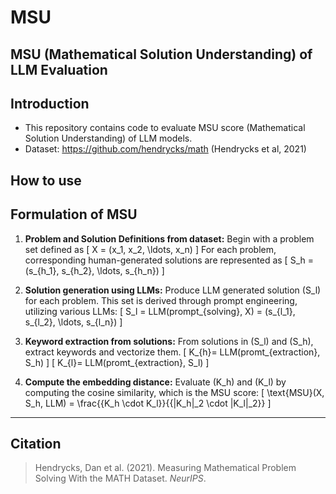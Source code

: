 # MSU
MSU (Mathematical Solution Understanding) of LLM Evaluation
---
## Introduction
* This repository contains code to evaluate MSU score (Mathematical Solution Understanding) of LLM models.
* Dataset: https://github.com/hendrycks/math (Hendrycks et al, 2021)

## How to use


## Formulation of MSU

1. **Problem and Solution Definitions from dataset:** Begin with a problem set defined as 
   \[
   X = (x_1, x_2, \ldots, x_n)
   \]
   For each problem, corresponding human-generated solutions are represented as 
   \[
   S_h = (s_{h_1}, s_{h_2}, \ldots, s_{h_n})
   \]

2. **Solution generation using LLMs:** Produce LLM generated solution \(S_l\) for each problem. This set is derived through prompt engineering, utilizing various LLMs: 
   \[
   S_l = LLM(prompt_{solving}, X) = (s_{l_1}, s_{l_2}, \ldots, s_{l_n})
   \]

3. **Keyword extraction from solutions:** From solutions in \(S_l\) and \(S_h\), extract keywords and vectorize them.
   \[
   K_{h}= LLM(promt_{extraction}, S_h)
   \]
   \[
   K_{l}= LLM(promt_{extraction}, S_l)
   \]

4. **Compute the embedding distance:** Evaluate \(K_h\) and \(K_l\) by computing the cosine similarity, which is the MSU score:
   \[
   \text{MSU}(X, S_h, LLM)  = \frac{{K_h \cdot K_l}}{{\|K_h\|_2 \cdot \|K_l\|_2}}
   \]
---
## Citation

> Hendrycks, Dan et al. (2021). Measuring Mathematical Problem Solving With the MATH Dataset. *NeurIPS*.

